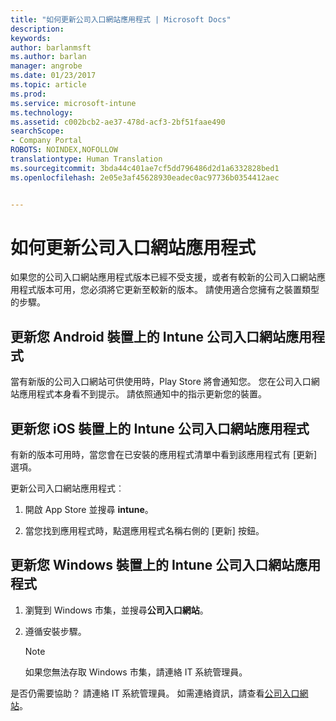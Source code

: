 ```yaml
---
title: "如何更新公司入口網站應用程式 | Microsoft Docs"
description: 
keywords: 
author: barlanmsft
ms.author: barlan
manager: angrobe
ms.date: 01/23/2017
ms.topic: article
ms.prod: 
ms.service: microsoft-intune
ms.technology: 
ms.assetid: c002bcb2-ae37-478d-acf3-2bf51faae490
searchScope:
- Company Portal
ROBOTS: NOINDEX,NOFOLLOW
translationtype: Human Translation
ms.sourcegitcommit: 3bda44c401ae7cf5dd796486d2d1a6332828bed1
ms.openlocfilehash: 2e05e3af45628930eadec0ac97736b0354412aec


---
```


# <a name="how-to-update-the-company-portal-app"></a>如何更新公司入口網站應用程式

如果您的公司入口網站應用程式版本已經不受支援，或者有較新的公司入口網站應用程式版本可用，您必須將它更新至較新的版本。 請使用適合您擁有之裝置類型的步驟。

## <a name="update-the-intune-company-portal-app-on-your-android-device"></a>更新您 Android 裝置上的 Intune 公司入口網站應用程式

當有新版的公司入口網站可供使用時，Play Store 將會通知您。 您在公司入口網站應用程式本身看不到提示。 請依照通知中的指示更新您的裝置。

## <a name="update-the-intune-company-portal-app-on-your-ios-device"></a>更新您 iOS 裝置上的 Intune 公司入口網站應用程式

有新的版本可用時，當您會在已安裝的應用程式清單中看到該應用程式有 [更新] 選項。  

更新公司入口網站應用程式︰

1. 開啟 App Store 並搜尋 **intune**。

2. 當您找到應用程式時，點選應用程式名稱右側的 [更新] 按鈕。

## <a name="update-the-intune-company-portal-app-on-your-windows-device"></a>更新您 Windows 裝置上的 Intune 公司入口網站應用程式

1.  瀏覽到 Windows 市集，並搜尋**公司入口網站**。

2.  遵循安裝步驟。

    > [!NOTE]
    > 如果您無法存取 Windows 市集，請連絡 IT 系統管理員。


是否仍需要協助？ 請連絡 IT 系統管理員。 如需連絡資訊，請查看[公司入口網站](http://portal.manage.microsoft.com)。



<!--HONumber=Jan17_HO4-->


